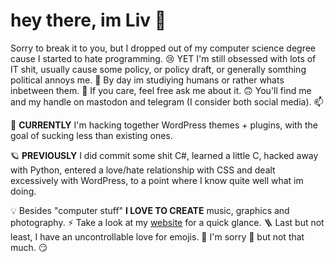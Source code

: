 # hey there, im Liv 👋

Sorry to break it to you, but I dropped out of my computer science degree cause I started to hate programming. 😢 YET I'm still obsessed with lots of IT shit, usually cause some policy, or policy draft, or generally somthing political annoys me. 🌱 By day im studiying humans or rather whats inbetween them. 💬 If you care, feel free ask me about it. 🙃 You'll find me and my handle on mastodon and telegram (I consider both social media). 📫 

🧭 **CURRENTLY** I'm hacking together WordPress themes + plugins, with the goal of sucking less than existing ones. 

🪐 **PREVIOUSLY** I did commit some shit C#, learned a little C, hacked away with Python, entered a love/hate relationship with CSS and dealt excessively with WordPress, to a point where I know quite well what im doing.

💡 Besides "computer stuff" **I LOVE TO CREATE** music, graphics and photography. ⚡ Take a look at my [website](https://decided.to) for a quick glance. 🪜 Last but not least, I have an uncontrollable love for emojis. 🥺 I'm sorry 🥲 but not that much. 😏 

<!--
**matebitte/matebitte** is a ✨ _special_ ✨ repository because its `README.md` (this file) appears on your GitHub profile.

Here are some ideas to get you started:

- 🔭 I’m currently working on ...
- 🌱 I’m currently learning ...
- 👯 I’m looking to collaborate on ...
- 🤔 I’m looking for help with ...
- 💬 Ask me about ...
- 📫 How to reach me: ...
- 😄 Pronouns: ...
- ⚡ Fun fact: ...
-->
